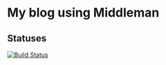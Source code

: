 # My blog using Middleman

## Statuses
[![Build Status](https://travis-ci.org/jeremyjousse/jeremyjousse.svg?branch=master)](https://travis-ci.org/jeremyjousse/jeremyjousse)

##
